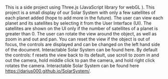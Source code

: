 This is a side project using Three.js (JavaScript library for webGL ). This project is a small display of our Solar System with only a few satellites of each planet added (hope to add more in the future). The user can view each planet and its satellites by selecting it from the User Interface (UI). The satellites are shown on the UI only if the number of satellites of a planet is greater than 0. The user can rotate the view around the object, as well as zoom in and out and pan. You can reset the view if the object is out of focus, the controls are displayed and can be changed on the left hand side of the document. Interactable Solar System can be found here. By default the controls: f resets the view back to its default, use scroll to zoom in and out the camera, hold middle click to pan the camera, and hold right click rotates the camera. Interactable Solar System can be found here https://darius000.github.io/SolarSystem/.
